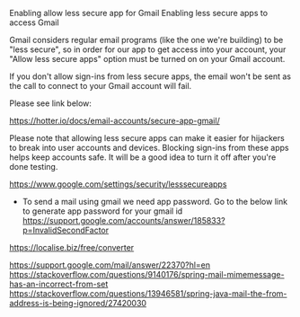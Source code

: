 Enabling allow less secure app for Gmail
Enabling less secure apps to access Gmail

Gmail considers regular email programs (like the one we're building) to be "less secure", so in order for our app to get access into your account, your "Allow less secure apps" option must be turned on on your Gmail account.

If you don't allow sign-ins from less secure apps, the email won't be sent as the call to connect to your Gmail account will fail.

Please see link below:

https://hotter.io/docs/email-accounts/secure-app-gmail/

Please note that allowing less secure apps can make it easier for hijackers to break into user accounts and devices. Blocking sign-ins from these apps helps keep accounts safe. It will be a good idea to turn it off after you're done testing.



https://www.google.com/settings/security/lesssecureapps

* To send a mail using gmail we need app password. Go to the below link to generate app password for your gmail id
https://support.google.com/accounts/answer/185833?p=InvalidSecondFactor

https://localise.biz/free/converter

https://support.google.com/mail/answer/22370?hl=en
https://stackoverflow.com/questions/9140176/spring-mail-mimemessage-has-an-incorrect-from-set
https://stackoverflow.com/questions/13946581/spring-java-mail-the-from-address-is-being-ignored/27420030
